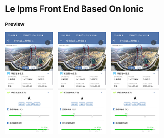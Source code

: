 Le Ipms Front End Based On Ionic
====

### Preview

<div style="width: 100%; display: flex; flex-flow: row;">
  <div style="flex: 1 1 auto;">
    <img src="./documents/assets/0.jpg" />
  </div>
  <div style="flex: 1 1 auto; margin-left: 1rem;">
    <img src="./documents/assets/0.jpg" />
  </div>
  <div style="flex: 1 1 auto; margin-left: 1rem;">
    <img src="./documents/assets/0.jpg" />
  </div>
</div>
